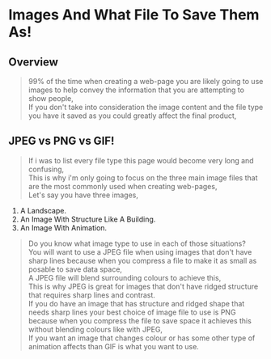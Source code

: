 # **Images And What File To Save Them As!**  

## **Overview**  
>99% of the time when creating a web-page you are likely going to use images to help convey the information that you are attempting to show people,  
If you don't take into consideration the image content and the file type you have it saved as you could greatly affect the final product,  

## **JPEG vs PNG vs GIF!**  
>If i was to list every file type this page would become very long and confusing,  
This is why i'm only going to focus on the three main image files that are the most commonly used when creating web-pages,  
Let's say you have three images,  
1. A Landscape.  
2. An Image With Structure Like A Building.   
3. An Image With Animation.  
>Do you know what image type to use in each of those situations?  
You will want to use a JPEG file when using images that don't have sharp lines because when you compress a file to make it as small as posable to save data space,  
A JPEG file will blend surrounding colours to achieve this,  
This is why JPEG is great for images that don't have ridged structure that requires sharp lines and contrast.  
If you do have an image that has structure and ridged shape that needs sharp lines your best choice of image file to use is PNG because when you compress the file to save space it achieves this without blending colours like with JPEG,  
If you want an image that changes colour or has some other type of animation affects than GIF is what you want to use.
